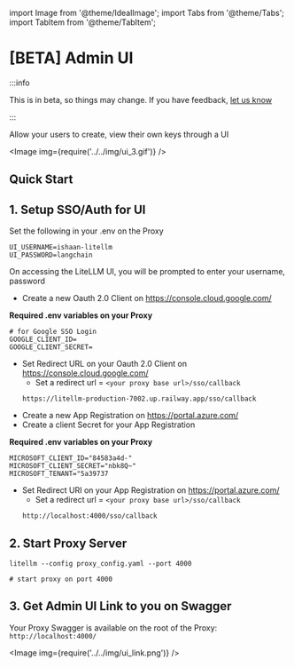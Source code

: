 import Image from '@theme/IdealImage';
import Tabs from '@theme/Tabs';
import TabItem from '@theme/TabItem';

# [BETA] Admin UI

:::info

This is in beta, so things may change. If you have feedback, [let us know](https://discord.com/invite/wuPM9dRgDw)

:::

Allow your users to create, view their own keys through a UI

<Image img={require('../../img/ui_3.gif')} />  



## Quick Start

## 1. Setup SSO/Auth for UI

<Tabs>

<TabItem value="username" label="Quick Start - Username, Password">

Set the following in your .env on the Proxy

```shell
UI_USERNAME=ishaan-litellm
UI_PASSWORD=langchain
```

On accessing the LiteLLM UI, you will be prompted to enter your username, password

</TabItem>

<TabItem value="google" label="Google SSO">

- Create a new Oauth 2.0 Client on https://console.cloud.google.com/ 

**Required .env variables on your Proxy**
```shell
# for Google SSO Login
GOOGLE_CLIENT_ID=
GOOGLE_CLIENT_SECRET=
```

- Set Redirect URL on your Oauth 2.0 Client on https://console.cloud.google.com/ 
    - Set a redirect url = `<your proxy base url>/sso/callback`
    ```shell
    https://litellm-production-7002.up.railway.app/sso/callback
    ```

</TabItem>

<TabItem value="msft" label="Microsoft SSO">

- Create a new App Registration on https://portal.azure.com/
- Create a client Secret for your App Registration

**Required .env variables on your Proxy**
```shell
MICROSOFT_CLIENT_ID="84583a4d-"
MICROSOFT_CLIENT_SECRET="nbk8Q~"
MICROSOFT_TENANT="5a39737
```
- Set Redirect URI on your App Registration on https://portal.azure.com/
    - Set a redirect url = `<your proxy base url>/sso/callback`
    ```shell
    http://localhost:4000/sso/callback
    ```

</TabItem>

</Tabs>

## 2. Start Proxy Server

```shell
litellm --config proxy_config.yaml --port 4000

# start proxy on port 4000
```

## 3. Get Admin UI Link to you on Swagger 

Your Proxy Swagger is available on the root of the Proxy: `http://localhost:4000/`

<Image img={require('../../img/ui_link.png')} />




<!-- You can use our hosted UI (https://dashboard.litellm.ai/) or [self-host your own](https://github.com/BerriAI/litellm/tree/main/ui). 

If you self-host, you need to save the UI url in your proxy environment as `LITELLM_HOSTED_UI`. 

Connect your proxy to your UI, by entering: 
1. The hosted proxy URL 
2. Accepted email subdomains
3. [OPTIONAL] Allowed admin emails 

<Image img={require('../../img/admin_dashboard.png')} />  

## What users will see? 

### Auth 

<Image img={require('../../img/user_auth_screen.png')} />  

### Create Keys 

<Image img={require('../../img/user_create_key_screen.png')} />  

### Spend Per Key

<Image img={require('../../img/spend_per_api_key.png')} />  

### Spend Per User

<Image img={require('../../img/spend_per_user.png')} />   -->


